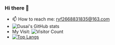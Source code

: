 ### Hi there 👋
<!--
**Blacegg/Blacegg** is a ✨ _special_ ✨ repository because its `README.md` (this file) appears on your GitHub profile.

Here are some ideas to get you started:

- 🔭 I’m currently working on ...
- 🌱 I’m currently learning ...
- 👯 I’m looking to collaborate on ...
- 🤔 I’m looking for help with ...
- 💬 Ask me about ...
📫 How to reach me: ryf2668831835@163.com
- 😄 Pronouns: ...
- ⚡ Fun fact: ...
-->
- 📫 How to reach me: ryf2668831835@163.com
- ![Dusai's GitHub stats](https://github-readme-stats.vercel.app/api?username=Blacegg)
- My Visit: ![Visitor Count](https://profile-counter.glitch.me/Blacegg/count.svg)
- [![Top Langs](https://github-readme-stats.vercel.app/api/top-langs/?username=Blacegg)](https://github.com/Blacegg/github-readme-stats)


